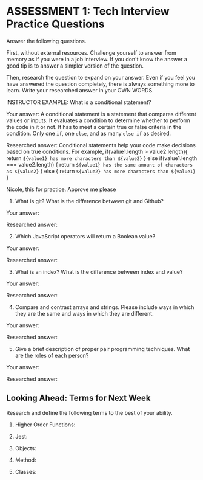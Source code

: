 # ASSESSMENT 1: Tech Interview Practice Questions

Answer the following questions.

First, without external resources. Challenge yourself to answer from memory as if you were in a job interview. If you don't know the answer a good tip is to answer a simpler version of the question.

Then, research the question to expand on your answer. Even if you feel you have answered the question completely, there is always something more to learn. Write your researched answer in your OWN WORDS.

INSTRUCTOR EXAMPLE: What is a conditional statement?

Your answer: A conditional statement is a statement that compares different values or inputs. It evaluates a condition to determine whether to perform the code in it or not. It has to meet a certain true or false criteria in the condition. Only one `if`, one `else`, and as many `else if` as desired.

Researched answer: Conditional statements help your code make decisions based on true conditions. For example, 
  if(value1.length > value2.length){
    return `${value1} has more characters than ${value2}`
  } else if(value1.length === value2.length) {
    return `${value1} has the same amount of characters as ${value2}`
  } else {
    return `${value2} has more characters than ${value1}`
  }

  Nicole, this for practice. Approve me please

1. What is git? What is the difference between git and Github?

Your answer:

Researched answer:

2. Which JavaScript operators will return a Boolean value?

Your answer:

Researched answer:

3. What is an index? What is the difference between index and value?

Your answer:

Researched answer:

4. Compare and contrast arrays and strings. Please include ways in which they are the same and ways in which they are different.

Your answer:

Researched answer:

5. Give a brief description of proper pair programming techniques. What are the roles of each person?

Your answer:

Researched answer:

## Looking Ahead: Terms for Next Week

Research and define the following terms to the best of your ability.

1. Higher Order Functions:

2. Jest:

3. Objects:

4. Method:

5. Classes:
